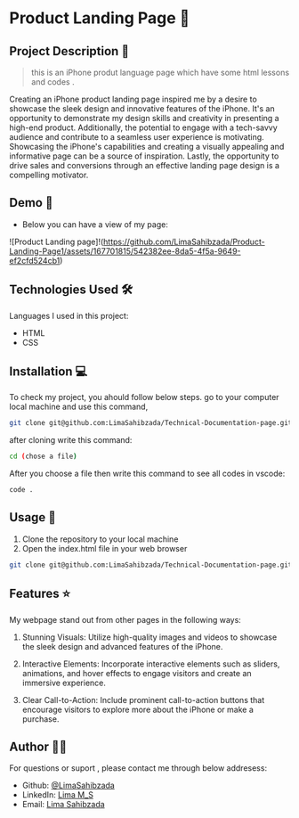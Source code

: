 # Product Landing Page 🚀

## Project Description 📝

> this is an iPhone produt language page which have some html lessons and codes .

Creating an iPhone product landing page  inspired me by a desire to showcase the sleek design and innovative features of the iPhone. It's an opportunity to demonstrate my design skills and creativity in presenting a high-end product. Additionally, the potential to engage with a tech-savvy audience and contribute to a seamless user experience is motivating. Showcasing the iPhone's capabilities and creating a visually appealing and informative page can be a source of inspiration. Lastly, the opportunity to drive sales and conversions through an effective landing page design is a compelling motivator.





## Demo 📸


- Below you can have a view of my page:

![Product Landing page]!(https://github.com/LimaSahibzada/Product-Landing-Page1/assets/167701815/542382ee-8da5-4f5a-9649-ef2cfd524cb1)




## Technologies Used 🛠️

Languages I used in this project:

- HTML
- CSS



## Installation 💻

To check my project, you ahould follow below steps.
go to your computer local machine and use this command,

```bash
git clone git@github.com:LimaSahibzada/Technical-Documentation-page.git

```
after cloning write this command:
```bash
cd (chose a file)
```
After you choose a file then write this command to see all codes in vscode:
```bash
code .
```




## Usage 🎯

1. Clone the repository to your local machine
2. Open the index.html file in your web browser



```bash
git clone git@github.com:LimaSahibzada/Technical-Documentation-page.git
```




## Features ⭐

My webpage stand out from other pages in the following ways:

1. Stunning Visuals: Utilize high-quality images and videos to showcase the sleek design and advanced features of the iPhone.

2. Interactive Elements: Incorporate interactive elements such as sliders, animations, and hover effects to engage visitors and create an immersive experience.

3. Clear Call-to-Action: Include prominent call-to-action buttons that encourage visitors to explore more about the iPhone or make a purchase.






## Author 👩‍💻
For questions or suport , please contact me through below addresess:
- Github: [@LimaSahibzada](https://github.com/LimaSahibzada)
- LinkedIn: [Lima M_S](https://linkedin.com/in/Lima_M_S)
- Email: [Lima Sahibzada](limasahibzada2023@gmail.com.com)





